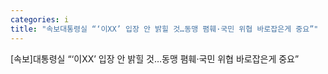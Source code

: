 ```yaml
---
categories: i
title: "속보대통령실 “‘이XX’ 입장 안 밝힐 것…동맹 폄훼·국민 위협 바로잡은게 중요”"
---
```

[속보]대통령실 &ldquo;&lsquo;이XX&rsquo; 입장 안 밝힐 것&hellip;동맹 폄훼&middot;국민 위협 바로잡은게 중요&rdquo;